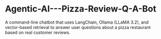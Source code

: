 # Agentic-AI---Pizza-Review-Q-A-Bot
A command-line chatbot that uses LangChain, Ollama (LLaMA 3.2), and vector-based retrieval to answer user questions about a pizza restaurant based on real customer reviews.
